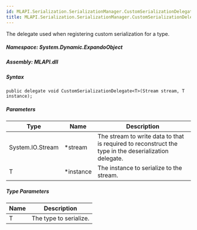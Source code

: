 ```yaml
---  
id: MLAPI.Serialization.SerializationManager.CustomSerializationDelegate-1  
title: MLAPI.Serialization.SerializationManager.CustomSerializationDelegate-1  
---
```


<div class="markdown level0 summary">

The delegate used when registering custom serialization for a type.

</div>

<div class="markdown level0 conceptual">

</div>

##### **Namespace**: System.Dynamic.ExpandoObject

##### **Assembly**: MLAPI.dll

##### Syntax

    public delegate void CustomSerializationDelegate<T>(Stream stream, T instance);

##### Parameters

| Type             | Name       | Description                                                                                           |
|------------------|------------|-------------------------------------------------------------------------------------------------------|
| System.IO.Stream | \*stream   | The stream to write data to that is required to reconstruct the type in the deserialization delegate. |
| T                | \*instance | The instance to serialize to the stream.                                                              |

##### Type Parameters

| Name | Description            |
|------|------------------------|
| T    | The type to serialize. |
